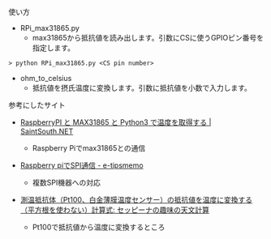使い方

- RPi\_max31865.py
  - max31865から抵抗値を読み出します。引数にCSに使うGPIOピン番号を指定します。
```
> python RPi_max31865.py <CS pin number>
```

- ohm\_to\_celsius
  - 抵抗値を摂氏温度に変換します。引数に抵抗値を小数で入力します。

参考にしたサイト

- [RaspberryPI と MAX31865 と Python3 で温度を取得する | SaintSouth.NET](https://www.saintsouth.net/blog/get-tempareture-with-raspberry-pi-and-max31865-and-python3/)
  - Raspberry Piでmax31865との通信

- [Raspberry piでSPI通信 - e-tipsmemo](https://e-tipsmemo.hatenablog.com/entry/2018/08/31/000000)
  - 複数SPI機器への対応

- [測温抵抗体（Pt100、白金薄膜温度センサー）の抵抗値を温度に変換する（平方根を使わない）計算式: セッピーナの趣味の天文計算](http://seppina.cocolog-nifty.com/blog/2016/03/pt100-36de.html)
  - Pt100で抵抗値から温度に変換するところ
